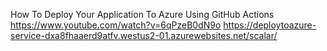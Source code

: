 How To Deploy Your Application To Azure Using GitHub Actions 
https://www.youtube.com/watch?v=6qPzeB0dN9o
https://deploytoazure-service-dxa8fhaaerd9atfv.westus2-01.azurewebsites.net/scalar/
